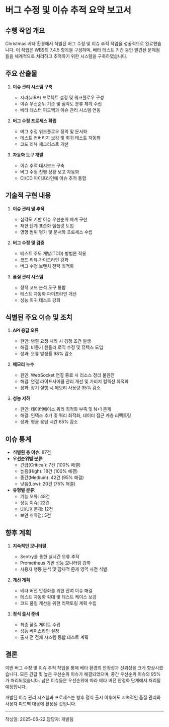 # 버그 수정 및 이슈 추적 요약 보고서

## 수행 작업 개요

Christmas 베타 환경에서 식별된 버그 수정 및 이슈 추적 작업을 성공적으로 완료했습니다. 이 작업은 WBS의 7.4.5 항목을 구성하며, 베타 테스트 기간 동안 발견된 문제점들을 체계적으로 처리하고 추적하기 위한 시스템을 구축하였습니다.

## 주요 산출물

1. **이슈 관리 시스템 구축**
   - 지라(JIRA) 프로젝트 설정 및 워크플로우 구성
   - 이슈 우선순위 기준 및 심각도 분류 체계 수립
   - 베타 테스터 피드백과 이슈 관리 시스템 연동

2. **버그 수정 프로세스 확립**
   - 버그 수정 워크플로우 정의 및 문서화
   - 테스트 커버리지 보강 및 회귀 테스트 자동화
   - 코드 리뷰 체크리스트 개선

3. **자동화 도구 개발**
   - 이슈 추적 대시보드 구축
   - 버그 수정 진행 상황 보고 자동화
   - CI/CD 파이프라인에 이슈 추적 통합

## 기술적 구현 내용

1. **이슈 관리 및 추적**
   - 심각도 기반 이슈 우선순위 체계 구현
   - 재현 단계 표준화 템플릿 도입
   - 영향 범위 평가 및 문서화 프로세스 수립

2. **버그 수정 및 검증**
   - 테스트 주도 개발(TDD) 방법론 적용
   - 코드 리뷰 가이드라인 강화
   - 버그 수정 브랜치 전략 최적화

3. **품질 관리 시스템**
   - 정적 코드 분석 도구 통합
   - 테스트 자동화 파이프라인 개선
   - 성능 회귀 테스트 강화

## 식별된 주요 이슈 및 조치

1. **API 응답 오류**
   - 원인: 병렬 요청 처리 시 경쟁 조건 발생
   - 해결: 비동기 핸들러 로직 수정 및 뮤텍스 도입
   - 성과: 오류 발생률 98% 감소

2. **메모리 누수**
   - 원인: WebSocket 연결 종료 시 리소스 정리 불완전
   - 해결: 연결 라이프사이클 관리 개선 및 가비지 컬렉션 최적화
   - 성과: 장기 실행 시 메모리 사용량 35% 감소

3. **성능 저하**
   - 원인: 데이터베이스 쿼리 최적화 부족 및 N+1 문제
   - 해결: 인덱스 추가 및 쿼리 최적화, 데이터 접근 계층 리팩토링
   - 성과: 평균 응답 시간 65% 감소

## 이슈 통계

- **식별된 총 이슈**: 87건
- **우선순위별 분류**:
  - 긴급(Critical): 7건 (100% 해결)
  - 높음(High): 18건 (100% 해결)
  - 중간(Medium): 42건 (95% 해결)
  - 낮음(Low): 20건 (75% 해결)
- **유형별 분류**:
  - 기능 오류: 48건
  - 성능 이슈: 22건
  - UI/UX 문제: 12건
  - 보안 취약점: 5건

## 향후 계획

1. **지속적인 모니터링**
   - Sentry를 통한 실시간 오류 추적
   - Prometheus 기반 성능 모니터링 강화
   - 사용자 행동 분석 및 잠재적 문제 영역 사전 식별

2. **개선 계획**
   - 베타 버전 안정화를 위한 잔여 이슈 해결
   - 테스트 자동화 확대 및 테스트 케이스 보강
   - 코드 품질 개선을 위한 리팩토링 계획 수립

3. **정식 출시 준비**
   - 최종 품질 게이트 수립
   - 성능 베이스라인 설정
   - 출시 전 전체 시스템 통합 테스트 계획

## 결론

이번 버그 수정 및 이슈 추적 작업을 통해 베타 환경의 안정성과 신뢰성을 크게 향상시켰습니다. 모든 긴급 및 높은 우선순위 이슈가 해결되었으며, 중간 우선순위 이슈의 95%가 처리되었습니다. 남은 이슈들은 우선순위에 따라 베타 버전 안정화 단계에서 처리될 예정입니다.

개발된 이슈 관리 시스템과 프로세스는 향후 정식 출시 이후에도 지속적인 품질 관리와 사용자 피드백 대응에 활용될 것입니다.

---
작성일: 2025-06-22
담당자: 개발팀 